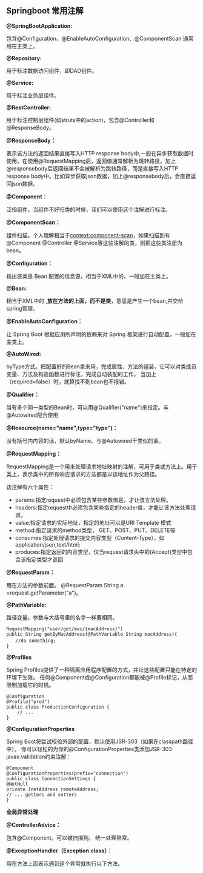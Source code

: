 ## Springboot 常用注解

**@SpringBootApplication:**

包含@Configuration、@EnableAutoConfiguration、@ComponentScan
通常用在主类上。

**@Repository:**

用于标注数据访问组件，即DAO组件。

**@Service:**

用于标注业务层组件。 

**@RestController:**

用于标注控制层组件(如struts中的action)，包含@Controller和@ResponseBody。

**@ResponseBody：**

表示该方法的返回结果直接写入HTTP response body中,一般在异步获取数据时使用，在使用@RequestMapping后，返回值通常解析为跳转路径，加上@responsebody后返回结果不会被解析为跳转路径，而是直接写入HTTP response body中。比如异步获取json数据，加上@responsebody后，会直接返回json数据。

**@Component：**

泛指组件，当组件不好归类的时候，我们可以使用这个注解进行标注。

**@ComponentScan：**

组件扫描。个人理解相当于<context:component-scan>，如果扫描到有@Component @Controller @Service等这些注解的类，则把这些类注册为bean。

**@Configuration：**

指出该类是 Bean 配置的信息源，相当于XML中的<beans></beans>，一般加在主类上。

**@Bean:**

相当于XML中的 <bean></bean> ,**放在方法的上面，而不是类**，意思是产生一个bean,并交给spring管理。

**@EnableAutoConfiguration：**

让 Spring Boot 根据应用所声明的依赖来对 Spring 框架进行自动配置，一般加在主类上。

**@AutoWired:**

byType方式。把配置好的Bean拿来用，完成属性、方法的组装，它可以对类成员变量、方法及构造函数进行标注，完成自动装配的工作。
当加上（required=false）时，就算找不到bean也不报错。

**@Qualifier：**

当有多个同一类型的Bean时，可以用@Qualifier("name")来指定。与@Autowired配合使用

**@Resource(name="name",type="type")：**

没有括号内内容的话，默认byName。与@Autowired干类似的事。

 

**@RequestMapping：**

RequestMapping是一个用来处理请求地址映射的注解，可用于类或方法上。用于类上，表示类中的所有响应请求的方法都是以该地址作为父路径。

该注解有六个属性：

- params:指定request中必须包含某些参数值是，才让该方法处理。
- headers:指定request中必须包含某些指定的header值，才能让该方法处理请求。
- value:指定请求的实际地址，指定的地址可以是URI Template 模式
- method:指定请求的method类型， GET、POST、PUT、DELETE等
- consumes:指定处理请求的提交内容类型（Content-Type），如application/json,text/html;
- produces:指定返回的内容类型，仅当request请求头中的(Accept)类型中包含该指定类型才返回

**@RequestParam：**

用在方法的参数前面。
@RequestParam String a =request.getParameter("a")。

**@PathVariable:**

路径变量。参数与大括号里的名字一样要相同。

```
RequestMapping("user/get/mac/{macAddress}")
public String getByMacAddress(@PathVariable String macAddress){
　　//do something;
}

```

**@Profiles**

Spring Profiles提供了一种隔离应用程序配置的方式，并让这些配置只能在特定的环境下生效。
任何@Component或@Configuration都能被@Profile标记，从而限制加载它的时机。

```
@Configuration
@Profile("prod")
public class ProductionConfiguration {
    // ...
}

```

**@ConfigurationProperties**

Spring Boot将尝试校验外部的配置，默认使用JSR-303（如果在classpath路径中）。
你可以轻松的为你的@ConfigurationProperties类添加JSR-303 javax.validation约束注解：

```
@Component
@ConfigurationProperties(prefix="connection")
public class ConnectionSettings {
@NotNull
private InetAddress remoteAddress;
// ... getters and setters
}

```

**全局异常处理**

**@ControllerAdvice：**

包含@Component。可以被扫描到。
统一处理异常。

**@ExceptionHandler（Exception.class）：**

用在方法上面表示遇到这个异常就执行以下方法。



